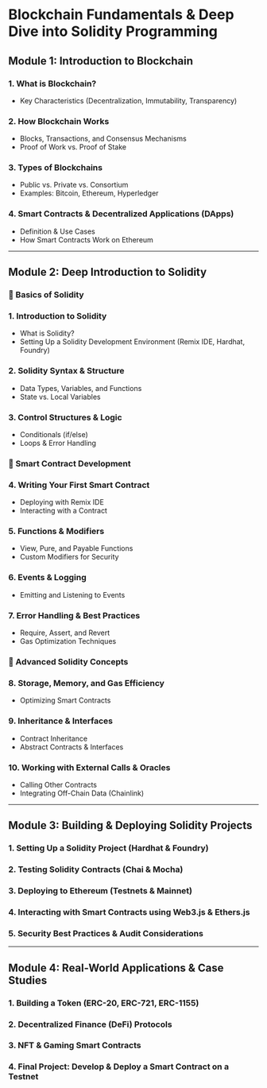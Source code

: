 # Blockchain Fundamentals & Deep Dive into Solidity Programming

## Module 1: Introduction to Blockchain

### 1. What is Blockchain?

- Key Characteristics (Decentralization, Immutability, Transparency)

### 2. How Blockchain Works
- Blocks, Transactions, and Consensus Mechanisms
- Proof of Work vs. Proof of Stake

### 3. Types of Blockchains
- Public vs. Private vs. Consortium
- Examples: Bitcoin, Ethereum, Hyperledger

### 4. Smart Contracts & Decentralized Applications (DApps)
- Definition & Use Cases
- How Smart Contracts Work on Ethereum

---

## Module 2: Deep Introduction to Solidity

### 📌 Basics of Solidity

### 1. Introduction to Solidity
- What is Solidity?
- Setting Up a Solidity Development Environment (Remix IDE, Hardhat, Foundry)

### 2. Solidity Syntax & Structure
- Data Types, Variables, and Functions
- State vs. Local Variables

### 3. Control Structures & Logic
- Conditionals (if/else)
- Loops & Error Handling

### 📌 Smart Contract Development

### 4. Writing Your First Smart Contract
- Deploying with Remix IDE
- Interacting with a Contract

### 5. Functions & Modifiers
- View, Pure, and Payable Functions
- Custom Modifiers for Security

### 6. Events & Logging
- Emitting and Listening to Events

### 7. Error Handling & Best Practices
- Require, Assert, and Revert
- Gas Optimization Techniques

### 📌 Advanced Solidity Concepts

### 8. Storage, Memory, and Gas Efficiency
- Optimizing Smart Contracts

### 9. Inheritance & Interfaces
- Contract Inheritance
- Abstract Contracts & Interfaces

### 10. Working with External Calls & Oracles
- Calling Other Contracts
- Integrating Off-Chain Data (Chainlink)

---

## Module 3: Building & Deploying Solidity Projects

### 1. Setting Up a Solidity Project (Hardhat & Foundry)
### 2. Testing Solidity Contracts (Chai & Mocha)
### 3. Deploying to Ethereum (Testnets & Mainnet)
### 4. Interacting with Smart Contracts using Web3.js & Ethers.js
### 5. Security Best Practices & Audit Considerations

---

## Module 4: Real-World Applications & Case Studies

### 1. Building a Token (ERC-20, ERC-721, ERC-1155)
### 2. Decentralized Finance (DeFi) Protocols
### 3. NFT & Gaming Smart Contracts
### 4. Final Project: Develop & Deploy a Smart Contract on a Testnet
